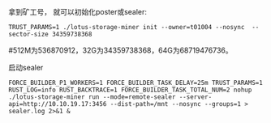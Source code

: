 拿到矿工号， 就可以初始化poster或sealer: 

```
TRUST_PARAMS=1 ./lotus-storage-miner init --owner=t01004 --nosync  --sector-size 34359738368
```
#512M为536870912，32G为34359738368，64G为68719476736。

启动sealer
```
FORCE_BUILDER_P1_WORKERS=1 FORCE_BUILDER_TASK_DELAY=25m TRUST_PARAMS=1 RUST_LOG=info RUST_BACKTRACE=1 FORCE_BUILDER_TASK_TOTAL_NUM=2 nohup ./lotus-storage-miner run --mode=remote-sealer --server-api=http://10.10.19.17:3456 --dist-path=/mnt --nosync --groups=1 > sealer.log 2>&1 &
```
